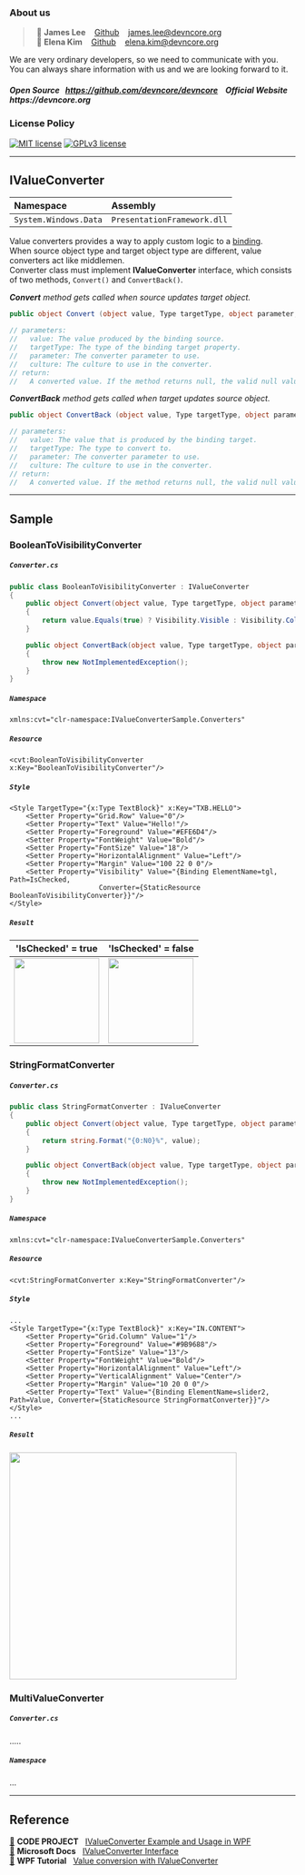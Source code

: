 ### About us

> &nbsp; :adult: __James Lee__ &nbsp;&nbsp; [Github](https://github.com/devncore-james) &nbsp;&nbsp; james.lee@devncore.org  
> &nbsp; :woman: __Elena Kim__ &nbsp;&nbsp; [Github](https://github.com/devncore-elena) &nbsp;&nbsp; elena.kim@devncore.org

We are very ordinary developers, so we need to communicate with you.   
You can always share information with us and we are looking forward to it.  

##### _Open Source &nbsp; https://github.com/devncore/devncore   &nbsp;&nbsp;   Official Website &nbsp; https://devncore.org_ 

### License Policy
[![MIT license](https://img.shields.io/badge/License-MIT-blue.svg)](https://lbesson.mit-license.org/)
[![GPLv3 license](https://img.shields.io/badge/License-GPLv3-blue.svg)](http://perso.crans.org/besson/LICENSE.html)

***

## IValueConverter

|Namespace|Assembly|
|:--------|:-------|
|`System.Windows.Data`|`PresentationFramework.dll`|

Value converters provides a way to apply custom logic to a [binding](https://github.com/devncore/wpf-xaml-binding).  
When source object type and target object type are different, value converters act like middlemen.  
Converter class must implement **IValueConverter** interface, which consists of two methods, `Convert()` and `ConvertBack()`.

_**Convert** method gets called when source updates target object._
```c#
public object Convert (object value, Type targetType, object parameter, CultureInfo culture);

// parameters:
//   value: The value produced by the binding source.
//   targetType: The type of the binding target property.
//   parameter: The converter parameter to use.
//   culture: The culture to use in the converter.
// return:
//   A converted value. If the method returns null, the valid null value is used.
```  

_**ConvertBack** method gets called when target updates source object._
```c#
public object ConvertBack (object value, Type targetType, object parameter, CultureInfo culture);

// parameters:
//   value: The value that is produced by the binding target.
//   targetType: The type to convert to.
//   parameter: The converter parameter to use.
//   culture: The culture to use in the converter.
// return:
//   A converted value. If the method returns null, the valid null value is used.
```  
***

## Sample
### BooleanToVisibilityConverter
##### `Converter.cs`
```c#
public class BooleanToVisibilityConverter : IValueConverter
{
    public object Convert(object value, Type targetType, object parameter, CultureInfo culture)
    {
        return value.Equals(true) ? Visibility.Visible : Visibility.Collapsed;
    }

    public object ConvertBack(object value, Type targetType, object parameter, CultureInfo culture)
    {
        throw new NotImplementedException();
    }
}
```
##### `Namespace`
```xaml
xmlns:cvt="clr-namespace:IValueConverterSample.Converters"
```

##### `Resource`
```xaml
<cvt:BooleanToVisibilityConverter x:Key="BooleanToVisibilityConverter"/>
```
##### `Style`
```xaml
<Style TargetType="{x:Type TextBlock}" x:Key="TXB.HELLO">
    <Setter Property="Grid.Row" Value="0"/>
    <Setter Property="Text" Value="Hello!"/>
    <Setter Property="Foreground" Value="#EFE6D4"/>
    <Setter Property="FontWeight" Value="Bold"/>
    <Setter Property="FontSize" Value="18"/>
    <Setter Property="HorizontalAlignment" Value="Left"/>
    <Setter Property="Margin" Value="100 22 0 0"/>
    <Setter Property="Visibility" Value="{Binding ElementName=tgl, Path=IsChecked, 
  	  				  Converter={StaticResource BooleanToVisibilityConverter}}"/>
</Style>
```
##### `Result`

<table>
    <thead>
        <tr>
            <th>'IsChecked' = true</th>
            <th>'IsChecked' = false</th>
        </tr>
    </thead>
    <tbody>
        <tr>
            <td align="center">
                <img src="https://user-images.githubusercontent.com/74305823/116886059-949d2b00-ac63-11eb-9885-725f440d7cd2.png" width="150"/>
            </td>
            <td align="center">
                <img src="https://user-images.githubusercontent.com/74305823/116886656-4b99a680-ac64-11eb-8b89-4d6945cd5306.png" width="150"/>
            </td>
        </tr>
    </tbody>
</table>

### StringFormatConverter
##### `Converter.cs`
```csharp
public class StringFormatConverter : IValueConverter
{
    public object Convert(object value, Type targetType, object parameter, CultureInfo culture)
    {
        return string.Format("{0:N0}%", value);
    }

    public object ConvertBack(object value, Type targetType, object parameter, CultureInfo culture)
    {
        throw new NotImplementedException();
    }
}
```
##### `Namespace`
```xaml
xmlns:cvt="clr-namespace:IValueConverterSample.Converters"
```

##### `Resource`
```xaml
<cvt:StringFormatConverter x:Key="StringFormatConverter"/>
```

##### `Style`
```xaml
...
<Style TargetType="{x:Type TextBlock}" x:Key="IN.CONTENT">
    <Setter Property="Grid.Column" Value="1"/>
    <Setter Property="Foreground" Value="#9B9688"/>
    <Setter Property="FontSize" Value="13"/>
    <Setter Property="FontWeight" Value="Bold"/>
    <Setter Property="HorizontalAlignment" Value="Left"/>
    <Setter Property="VerticalAlignment" Value="Center"/>
    <Setter Property="Margin" Value="10 20 0 0"/>
    <Setter Property="Text" Value="{Binding ElementName=slider2, Path=Value, Converter={StaticResource StringFormatConverter}}"/>
</Style>
...
```

##### `Result`
<img src="https://user-images.githubusercontent.com/74305823/116886718-610ed080-ac64-11eb-9c08-8c48a28c63e9.png" width="400"/>

### MultiValueConverter
##### `Converter.cs`
.....
##### `Namespace`
...

***

## Reference
[:bookmark_tabs:](https://www.codeproject.com/Tips/868163/IValueConverter-Example-and-Usage-in-WPF) **CODE PROJECT** &nbsp; <ins>IValueConverter Example and Usage in WPF</ins>  
[:bookmark_tabs:](https://docs.microsoft.com/en-ca/dotnet/api/system.windows.data.ivalueconverter?view=net-5.0) **Microsoft Docs** &nbsp; <ins>IValueConverter Interface</ins>  
[:bookmark_tabs:](https://www.wpf-tutorial.com/data-binding/value-conversion-with-ivalueconverter/) **WPF Tutorial** &nbsp; <ins>Value conversion with IValueConverter</ins>

